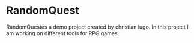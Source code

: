 # RandomQuest
RandomQuestes a demo project created by christian lugo. In this project I am working on different tools for RPG games
